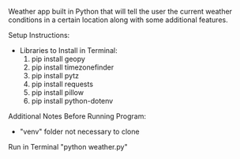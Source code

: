 Weather app built in Python that will tell the user the current weather conditions in a certain location along with some additional features.

Setup Instructions:
- Libraries to Install in Terminal: 
  1. pip install geopy
  2. pip install timezonefinder
  3. pip install pytz
  4. pip install requests
  5. pip install pillow
  6. pip install python-dotenv

Additional Notes Before Running Program:
- "venv" folder not necessary to clone

Run in Terminal "python weather.py"
